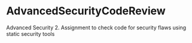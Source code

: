 # AdvancedSecurityCodeReview
Advanced Security 2. Assignment to check code for security flaws using static security tools
